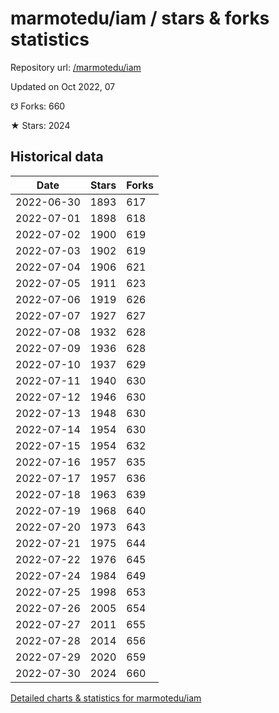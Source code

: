 # marmotedu/iam / stars & forks statistics

Repository url: [/marmotedu/iam](https://github.com/marmotedu/iam)

Updated on Oct 2022, 07

☋ Forks: 660

★ Stars: 2024

## Historical data
| Date | Stars | Forks |
|------|-------|-------|
| 2022-06-30 | 1893 | 617 | 
| 2022-07-01 | 1898 | 618 | 
| 2022-07-02 | 1900 | 619 | 
| 2022-07-03 | 1902 | 619 | 
| 2022-07-04 | 1906 | 621 | 
| 2022-07-05 | 1911 | 623 | 
| 2022-07-06 | 1919 | 626 | 
| 2022-07-07 | 1927 | 627 | 
| 2022-07-08 | 1932 | 628 | 
| 2022-07-09 | 1936 | 628 | 
| 2022-07-10 | 1937 | 629 | 
| 2022-07-11 | 1940 | 630 | 
| 2022-07-12 | 1946 | 630 | 
| 2022-07-13 | 1948 | 630 | 
| 2022-07-14 | 1954 | 630 | 
| 2022-07-15 | 1954 | 632 | 
| 2022-07-16 | 1957 | 635 | 
| 2022-07-17 | 1957 | 636 | 
| 2022-07-18 | 1963 | 639 | 
| 2022-07-19 | 1968 | 640 | 
| 2022-07-20 | 1973 | 643 | 
| 2022-07-21 | 1975 | 644 | 
| 2022-07-22 | 1976 | 645 | 
| 2022-07-24 | 1984 | 649 | 
| 2022-07-25 | 1998 | 653 | 
| 2022-07-26 | 2005 | 654 | 
| 2022-07-27 | 2011 | 655 | 
| 2022-07-28 | 2014 | 656 | 
| 2022-07-29 | 2020 | 659 | 
| 2022-07-30 | 2024 | 660 | 


[Detailed charts & statistics for marmotedu/iam](https://reviewgithub.com/rep/marmotedu/iam)
